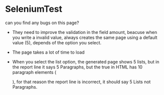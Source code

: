 # SeleniumTest

can you find any bugs on this page?

- They need to improve the validation in the field amount, beacuse when you write a invalid value, always creates the same page using a default value (5), depends of the option you select.
     
- The page takes a lot of time to load

- When you select the list option, the generated page shows 5 lists, but in the report line it says 5 Paragraphs, but the true in HTML has 10 paragraph elements (<p>), for that reason the report line is incorrect, it should say 5 Lists not Paragraphs.